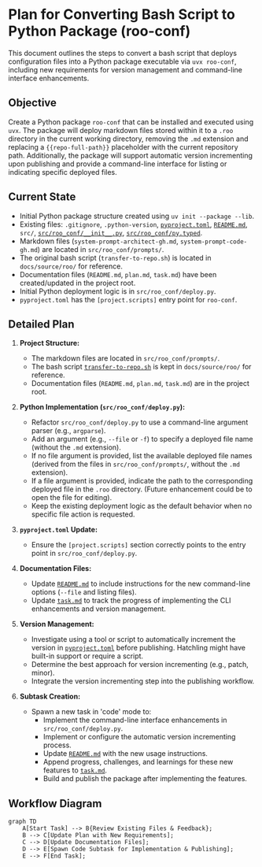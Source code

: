 # Plan for Converting Bash Script to Python Package (roo-conf)

This document outlines the steps to convert a bash script that deploys configuration files into a Python package executable via `uvx roo-conf`, including new requirements for version management and command-line interface enhancements.

## Objective

Create a Python package `roo-conf` that can be installed and executed using `uvx`. The package will deploy markdown files stored within it to a `.roo` directory in the current working directory, removing the `.md` extension and replacing a `{{repo-full-path}}` placeholder with the current repository path. Additionally, the package will support automatic version incrementing upon publishing and provide a command-line interface for listing or indicating specific deployed files.

## Current State

*   Initial Python package structure created using `uv init --package --lib`.
*   Existing files: `.gitignore`, `.python-version`, [`pyproject.toml`](pyproject.toml), [`README.md`](README.md), `src/`, [`src/roo_conf/__init__.py`](src/roo_conf/__init__.py), [`src/roo_conf/py.typed`](src/roo_conf/py.typed).
*   Markdown files (`system-prompt-architect-gh.md`, `system-prompt-code-gh.md`) are located in `src/roo_conf/prompts/`.
*   The original bash script (`transfer-to-repo.sh`) is located in `docs/source/roo/` for reference.
*   Documentation files (`README.md`, `plan.md`, `task.md`) have been created/updated in the project root.
*   Initial Python deployment logic is in `src/roo_conf/deploy.py`.
*   `pyproject.toml` has the `[project.scripts]` entry point for `roo-conf`.

## Detailed Plan

1.  **Project Structure:**
    *   The markdown files are located in `src/roo_conf/prompts/`.
    *   The bash script [`transfer-to-repo.sh`](docs/source/roo/transfer-to-repo.sh) is kept in `docs/source/roo/` for reference.
    *   Documentation files (`README.md`, `plan.md`, `task.md`) are in the project root.

2.  **Python Implementation (`src/roo_conf/deploy.py`):**
    *   Refactor `src/roo_conf/deploy.py` to use a command-line argument parser (e.g., `argparse`).
    *   Add an argument (e.g., `--file` or `-f`) to specify a deployed file name (without the `.md` extension).
    *   If no file argument is provided, list the available deployed file names (derived from the files in `src/roo_conf/prompts/`, without the `.md` extension).
    *   If a file argument is provided, indicate the path to the corresponding deployed file in the `.roo` directory. (Future enhancement could be to open the file for editing).
    *   Keep the existing deployment logic as the default behavior when no specific file action is requested.

3.  **`pyproject.toml` Update:**
    *   Ensure the `[project.scripts]` section correctly points to the entry point in `src/roo_conf/deploy.py`.

4.  **Documentation Files:**
    *   Update [`README.md`](README.md) to include instructions for the new command-line options (`--file` and listing files).
    *   Update [`task.md`](task.md) to track the progress of implementing the CLI enhancements and version management.

5.  **Version Management:**
    *   Investigate using a tool or script to automatically increment the version in [`pyproject.toml`](pyproject.toml) before publishing. Hatchling might have built-in support or require a script.
    *   Determine the best approach for version incrementing (e.g., patch, minor).
    *   Integrate the version incrementing step into the publishing workflow.

6.  **Subtask Creation:**
    *   Spawn a new task in 'code' mode to:
        *   Implement the command-line interface enhancements in `src/roo_conf/deploy.py`.
        *   Implement or configure the automatic version incrementing process.
        *   Update [`README.md`](README.md) with the new usage instructions.
        *   Append progress, challenges, and learnings for these new features to [`task.md`](task.md).
        *   Build and publish the package after implementing the features.

## Workflow Diagram

```mermaid
graph TD
    A[Start Task] --> B{Review Existing Files & Feedback};
    B --> C[Update Plan with New Requirements];
    C --> D[Update Documentation Files];
    D --> E[Spawn Code Subtask for Implementation & Publishing];
    E --> F[End Task];